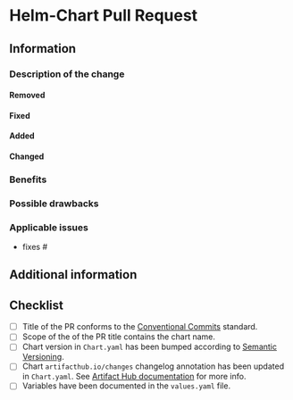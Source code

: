 <!--
Before you open the request please review the following guidelines and tips to help it be more easily integrated:

- Describe the scope of your change - i.e. what the change does.
- Describe any known limitations with your change.
- Please run any tests or examples that can exercise your modified code.

Thank you for contributing! I will try to test and integrate the change as soon as I can. There is no need to bump or check in on a pull request (it will clutter the discussion of the request).

Also don't be worried if the request is closed or not integrated. Sometimes our priorities might not match the priorities of the pull request. Don't fret, the open source community thrives on forks and GitHub makes it easy to keep your changes in a forked repo.
-->
# Helm-Chart Pull Request

## Information

### Description of the change
<!--
Describe the scope of your change - i.e. what the change does.
Remove any sections that are not applicable.
-->

#### Removed
<!-- Any features that have been removed -->

#### Fixed
<!-- Any functionality that has been fixed -->

#### Added
<!-- Any new features that have been added -->

#### Changed
<!-- Any features that have been changed from how they were working before -->

### Benefits
<!-- What benefits will be realized by the code change? -->

### Possible drawbacks
<!-- Describe any known limitations with your change -->

### Applicable issues
<!-- Enter any applicable Issues here (You can reference an issue using #) -->
- fixes #

## Additional information
<!-- If there's anything else that's important and relevant to your pull request, mention that information here.-->

## Checklist
<!-- [Place an '[X]' (no spaces) in all applicable fields. Please remove unrelated fields.] -->
- [ ] Title of the PR conforms to the [Conventional Commits](https://www.conventionalcommits.org/en/v1.0.0/) standard.
- [ ] Scope of the of the PR title contains the chart name.
- [ ] Chart version in `Chart.yaml` has been bumped according to [Semantic Versioning](https://semver.org/).
- [ ] Chart `artifacthub.io/changes` changelog annotation has been updated in `Chart.yaml`. See [Artifact Hub documentation](https://artifacthub.io/docs/topics/annotations/helm/#supported-annotations) for more info.
- [ ] Variables have been documented in the `values.yaml` file.
